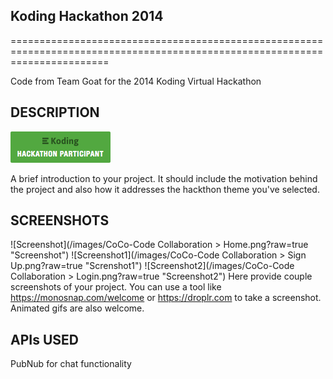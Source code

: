 ## Koding Hackathon 2014
=============================================================================================================================

Code from Team Goat for the 2014 Koding Virtual Hackathon

## DESCRIPTION

[![Koding Hackathon](/images/badge.png?raw=true "Koding Hackathon")](https://koding.com/Hackathon)

A brief introduction to your project. It should include the motivation behind the project and also how it addresses the hackthon theme you've selected.

## SCREENSHOTS

![Screenshot](/images/CoCo-Code Collaboration > Home.png?raw=true "Screenshot")
![Screenshot1](/images/CoCo-Code Collaboration > Sign Up.png?raw=true "Screnshot1")
![Screenshot2](/images/CoCo-Code Collaboration > Login.png?raw=true "Screenshot2")
Here provide couple screenshots of your project. You can use a tool like https://monosnap.com/welcome or https://droplr.com to take a screenshot. Animated gifs are also welcome.

## APIs USED
PubNub for chat functionality
